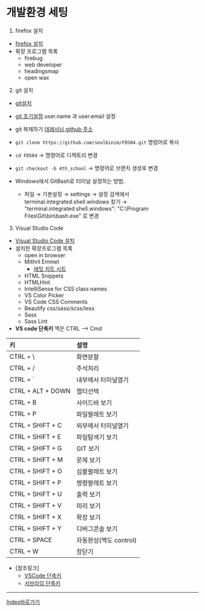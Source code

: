 # 개발환경 세팅
1. firefox 설치
  - [firefox 설치](https://www.mozilla.org/ko/firefox/new/)
  - 확장 프로그램 목록
    - firebug
    - web developer
    - headingsmap
    - open wax

2. git 설치
  - [git설치](https://git-scm.com/)
  - [git 초기설정](https://git-scm.com/book/ko/v1/%EC%8B%9C%EC%9E%91%ED%95%98%EA%B8%B0-Git-%EC%B5%9C%EC%B4%88-%EC%84%A4%EC%A0%95) user.name 과 user.email 설정
  - git 복제하기 [데레사님 github 주소](https://github.com/seulbinim/FDS04)
  - `git clone https://github.com/seulbinim/FDS04.git` 명렁어로 복사
  - `cd FDS04`  -> 명령어로 디렉토리 변경
  - `git checkout -b 4th_school` -> 명령어로 브랜치 생성후 변경 
  
  - Windows에서 GitBash로 터미널 설정하는 방법.
    - 파일 → 기본설정 → settings → 설정 검색에서 terminal.integrated.shell.windows 찾기 →  "terminal.integrated.shell.windows": "C:\\Program Files\\Git\\bin\\bash.exe" 로 변경

3. Visual Studio Code 
  - [Visual Studio Code 설치](https://code.visualstudio.com/)
  - 설치한 확장프로그램 목록
    - open in browser
    - Mithril Emmet
      - [에밋 치트 시트](https://docs.emmet.io/cheat-sheet/) 
    - HTML Snippets
    - HTMLHint
    - IntelliSense for CSS class names
    - VS Color Picker
    - VS Code CSS Comments
    - Beautify css/sass/scss/less
    - Sass
    - Sass Lint
  - **VS code 단축키**
    맥은  CTRL --> Cmd

  | 키                 | 설명               |
  | :---------------- | :--------------- |
  | CTRL + \          | 화면분할             |
  | CTRL + /          | 주석처리             |
  | CTRL + `          | 내부에서 터미널열기       |
  | CTRL + ALT + DOWN | 멀티선택             |
  | CTRL + B          | 사이드바 보기          |
  | CTRL + P          | 파일팔레트 보기         |
  | CTRL + SHIFT + C  | 외부에서 터미널열기       |
  | CTRL + SHIFT + E  | 파일탐색기 보기         |
  | CTRL + SHIFT + G  | GIT 보기           |
  | CTRL + SHIFT + M  | 문제 보기            |
  | CTRL + SHIFT + O  | 심볼팔레트 보기         |
  | CTRL + SHIFT + P  | 명령팔레트 보기         |
  | CTRL + SHIFT + U  | 출력 보기            |
  | CTRL + SHIFT + V  | 미리 보기            |
  | CTRL + SHIFT + X  | 확장 보기            |
  | CTRL + SHIFT + Y  | 디버그콘솔 보기         |
  | CTRL + SPACE      | 자동완성(맥도 control) |
  | CTRL + W          | 창닫기              |

  - [참조링크]
    - [VSCode 단축키](https://code.visualstudio.com/docs/getstarted/keybindings)
    - [서브라임 단축키](http://docs.sublimetext.info/en/latest/reference/keyboard_shortcuts_win.html)

------

[Index바로가기](#index)